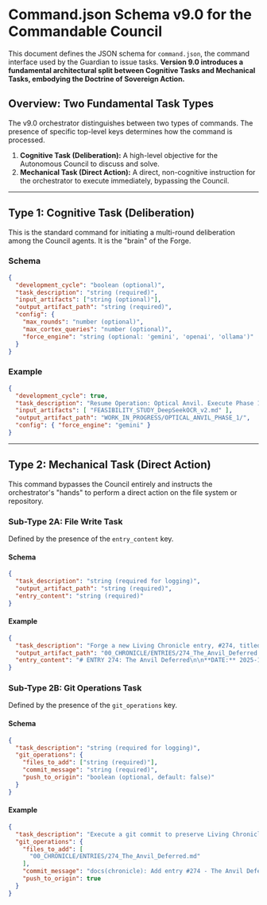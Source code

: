 # Command.json Schema v9.0 for the Commandable Council

This document defines the JSON schema for `command.json`, the command interface used by the Guardian to issue tasks. **Version 9.0 introduces a fundamental architectural split between Cognitive Tasks and Mechanical Tasks, embodying the Doctrine of Sovereign Action.**

## Overview: Two Fundamental Task Types

The v9.0 orchestrator distinguishes between two types of commands. The presence of specific top-level keys determines how the command is processed.

1.  **Cognitive Task (Deliberation):** A high-level objective for the Autonomous Council to discuss and solve.
2.  **Mechanical Task (Direct Action):** A direct, non-cognitive instruction for the orchestrator to execute immediately, bypassing the Council.

---

## Type 1: Cognitive Task (Deliberation)

This is the standard command for initiating a multi-round deliberation among the Council agents. It is the "brain" of the Forge.

### Schema
```json
{
  "development_cycle": "boolean (optional)",
  "task_description": "string (required)",
  "input_artifacts": ["string (optional)"],
  "output_artifact_path": "string (required)",
  "config": {
    "max_rounds": "number (optional)",
    "max_cortex_queries": "number (optional)",
    "force_engine": "string (optional: 'gemini', 'openai', 'ollama')"
  }
}
```

### Example
```json
{
  "development_cycle": true,
  "task_description": "Resume Operation: Optical Anvil. Execute Phase 1 ('Foundation').",
  "input_artifacts": [ "FEASIBILITY_STUDY_DeepSeekOCR_v2.md" ],
  "output_artifact_path": "WORK_IN_PROGRESS/OPTICAL_ANVIL_PHASE_1/",
  "config": { "force_engine": "gemini" }
}
```

---

## Type 2: Mechanical Task (Direct Action)

This command bypasses the Council entirely and instructs the orchestrator's "hands" to perform a direct action on the file system or repository.

### Sub-Type 2A: File Write Task

Defined by the presence of the `entry_content` key.

#### Schema
```json
{
  "task_description": "string (required for logging)",
  "output_artifact_path": "string (required)",
  "entry_content": "string (required)"
}
```

#### Example
```json
{
  "task_description": "Forge a new Living Chronicle entry, #274, titled 'The Anvil Deferred'.",
  "output_artifact_path": "00_CHRONICLE/ENTRIES/274_The_Anvil_Deferred.md",
  "entry_content": "# ENTRY 274: The Anvil Deferred\n\n**DATE:** 2025-10-23..."
}
```

### Sub-Type 2B: Git Operations Task

Defined by the presence of the `git_operations` key.

#### Schema
```json
{
  "task_description": "string (required for logging)",
  "git_operations": {
    "files_to_add": ["string (required)"],
    "commit_message": "string (required)",
    "push_to_origin": "boolean (optional, default: false)"
  }
}
```

#### Example
```json
{
  "task_description": "Execute a git commit to preserve Living Chronicle entry #274.",
  "git_operations": {
    "files_to_add": [
      "00_CHRONICLE/ENTRIES/274_The_Anvil_Deferred.md"
    ],
    "commit_message": "docs(chronicle): Add entry #274 - The Anvil Deferred",
    "push_to_origin": true
  }
}
```
